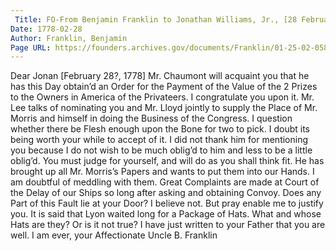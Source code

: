```yaml
---
 Title: FO-From Benjamin Franklin to Jonathan Williams, Jr., [28 February? 1778]
Date: 1778-02-28
Author: Franklin, Benjamin
Page URL: https://founders.archives.gov/documents/Franklin/01-25-02-0582
---
```


Dear Jonan
[February 28?, 1778]
Mr. Chaumont will acquaint you that he has this Day obtain’d an Order for the Payment of the Value of the 2 Prizes to the Owners in America of the Privateers. I congratulate you upon it. Mr. Lee talks of nominating you and Mr. Lloyd jointly to supply the Place of Mr. Morris and himself in doing the Business of the Congress. I question whether there be Flesh enough upon the Bone for two to pick. I doubt its being worth your while to accept of it. I did not thank him for mentioning you because I do not wish to be much oblig’d to him and less to be a little oblig’d. You must judge for yourself, and will do as you shall think fit. He has brought up all Mr. Morris’s Papers and wants to put them into our Hands. I am doubtful of meddling with them.
Great Complaints are made at Court of the Delay of our Ships so long after asking and obtaining Convoy. Does any Part of this Fault lie at your Door? I believe not. But pray enable me to justify you. It is said that Lyon waited long for a Package of Hats. What and whose Hats are they? Or is it not true?
I have just written to your Father that you are well. I am ever, your Affectionate Uncle
B. Franklin

